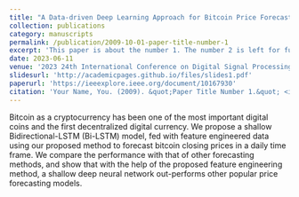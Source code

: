 ```yaml
---
title: "A Data-driven Deep Learning Approach for Bitcoin Price Forecasting"
collection: publications
category: manuscripts
permalink: /publication/2009-10-01-paper-title-number-1
excerpt: 'This paper is about the number 1. The number 2 is left for future work.'
date: 2023-06-11
venue: '2023 24th International Conference on Digital Signal Processing (DSP)'
slidesurl: 'http://academicpages.github.io/files/slides1.pdf'
paperurl: 'https://ieeexplore.ieee.org/document/10167930'
citation: 'Your Name, You. (2009). &quot;Paper Title Number 1.&quot; <i>Journal 1</i>. 1(1).'
---
```


Bitcoin as a cryptocurrency has been one of the most important digital coins and the first decentralized digital currency. We propose a shallow Bidirectional-LSTM (Bi-LSTM) model, fed with feature engineered data using our proposed method to forecast bitcoin closing prices in a daily time frame. We compare the performance with that of other forecasting methods, and show that with the help of the proposed feature engineering method, a shallow deep neural network out-performs other popular price forecasting models.